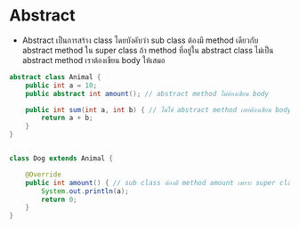# Abstract

- Abstract เป็นการสร้าง class โดยบังคับว่า sub class ต้องมี method เดียวกับ abstract method ใน super class ถ้า method ที่อยู่ใน abstract class ไม่เป็น abstract method เราต้องเขียน body ให้เสมอ

```java
abstract class Animal {
    public int a = 10;
    public abstract int amount(); // abstract method ไม่ต้องเขียน body

    public int sum(int a, int b) { // ไม่ใช่ abstract method เลยต้องเขียน body
        return a + b;
    }
}


class Dog extends Animal {

    @Override
    public int amount() { // sub class ต้องมี method amount เพราะ super class มี method amount เป็น abstract method
        System.out.println(a);
        return 0;
    }
}
```
